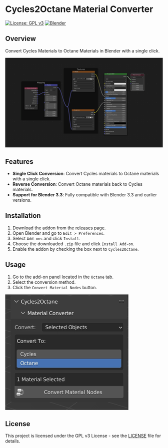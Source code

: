 # Cycles2Octane Material Converter

[![License: GPL v3](https://img.shields.io/badge/License-GPLv3-blue.svg)](https://www.gnu.org/licenses/gpl-3.0)
[![Blender](https://img.shields.io/badge/Blender-3.3-orange.svg)](https://www.blender.org/download/releases/3-3/)

## Overview

Convert Cycles Materials to Octane Materials in Blender with a single click.

![Converting](img/converter.gif)

## Features

- **Single Click Conversion**: Convert Cycles materials to Octane materials with a single click.
- **Reverse Conversion**: Convert Octane materials back to Cycles materials.
- **Support for Blender 3.3**: Fully compatible with Blender 3.3 and earlier versions.

## Installation

1. Download the addon from the [releases page](#).
2. Open Blender and go to `Edit > Preferences`.
3. Select `Add-ons` and click `Install`.
4. Choose the downloaded `.zip` file and click `Install Add-on`.
5. Enable the addon by checking the box next to `Cycles2Octane`.

## Usage

1. Go to the add-on panel located in the `Octane` tab.
2. Select the conversion method.
3. Click the `Convert Material Nodes` button.

![Panel](img/panel.webp)

## License

This project is licensed under the GPL v3 License - see the [LICENSE](LICENSE) file for details.